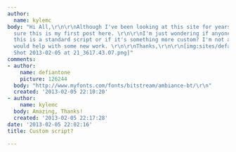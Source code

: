 ```yaml
---
author:
  name: kylemc
body: "Hi All,\r\n\r\nAlthough I've been looking at this site for years I'm pretty
  sure this is my first post here. \r\n\r\nI'm just wondering if anyone know's if
  this is a standard script or if it's something more custom? I'm not a fan, but it
  would help with some new work. \r\n\r\nThanks,\r\n\r\n[img:sites/default/files/old-images/Screen
  Shot 2013-02-05 at 21_3617.43.07.png]"
comments:
- author:
    name: defiantone
    picture: 126244
  body: "http://www.myfonts.com/fonts/bitstream/ambiance-bt/\r\n"
  created: '2013-02-05 22:10:20'
- author:
    name: kylemc
  body: Amazing, Thanks!
  created: '2013-02-05 22:17:28'
date: '2013-02-05 22:02:16'
title: Custom script?

---
```

